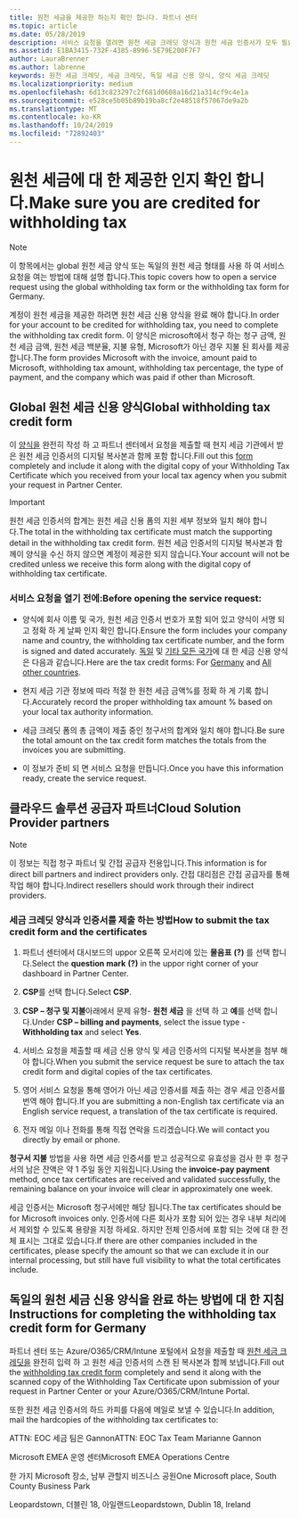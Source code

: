 ```yaml
---
title: 원천 세금을 제공한 하는지 확인 합니다. 파트너 센터
ms.topic: article
ms.date: 05/28/2019
description: 서비스 요청을 열려면 원천 세금 크레딧 양식과 원천 세금 인증서가 모두 필요 합니다.
ms.assetid: E1BA3415-732F-4385-8996-5E79E200F7F7
author: LauraBrenner
ms.author: labrenne
keywords: 원천 세금 크레딧, 세금 크레딧, 독일 세금 신용 양식, 양식 세금 크레딧
ms.localizationpriority: medium
ms.openlocfilehash: 6d13c823297c2f681d0608a16d21a314cf9c4e1a
ms.sourcegitcommit: e528ce5b05b89b19ba8cf2e48518f57067de9a2b
ms.translationtype: MT
ms.contentlocale: ko-KR
ms.lasthandoff: 10/24/2019
ms.locfileid: "72892403"
---
```

# <a name="make-sure-you-are-credited-for-withholding-tax"></a><span data-ttu-id="e2bc2-104">원천 세금에 대 한 제공한 인지 확인 합니다.</span><span class="sxs-lookup"><span data-stu-id="e2bc2-104">Make sure you are credited for withholding tax</span></span>

>[!Note]
><span data-ttu-id="e2bc2-105">이 항목에서는 global 원천 세금 양식 또는 독일의 원천 세금 형태를 사용 하 여 서비스 요청을 여는 방법에 대해 설명 합니다.</span><span class="sxs-lookup"><span data-stu-id="e2bc2-105">This topic covers how to open a service request using the global withholding tax form or the withholding tax form for Germany.</span></span>

<span data-ttu-id="e2bc2-106">계정이 원천 세금을 제공한 하려면 원천 세금 신용 양식을 완료 해야 합니다.</span><span class="sxs-lookup"><span data-stu-id="e2bc2-106">In order for your account to be credited for withholding tax, you need to complete the withholding tax credit form.</span></span> <span data-ttu-id="e2bc2-107">이 양식은 microsoft에서 청구 하는 청구 금액, 원천 세금 금액, 원천 세금 백분율, 지불 유형, Microsoft가 아닌 경우 지불 된 회사를 제공 합니다.</span><span class="sxs-lookup"><span data-stu-id="e2bc2-107">The form provides Microsoft with the invoice, amount paid to Microsoft, withholding tax amount, withholding tax percentage, the type of payment, and the company which was paid if other than Microsoft.</span></span>  

## <a name="global-withholding-tax-credit-form"></a><span data-ttu-id="e2bc2-108">Global 원천 세금 신용 양식</span><span class="sxs-lookup"><span data-stu-id="e2bc2-108">Global withholding tax credit form</span></span>

<span data-ttu-id="e2bc2-109">이 [양식을](https://query.prod.cms.rt.microsoft.com/cms/api/am/binary/RE30311) 완전히 작성 하 고 파트너 센터에서 요청을 제출할 때 현지 세금 기관에서 받은 원천 세금 인증서의 디지털 복사본과 함께 포함 합니다.</span><span class="sxs-lookup"><span data-stu-id="e2bc2-109">Fill out this [form](https://query.prod.cms.rt.microsoft.com/cms/api/am/binary/RE30311) completely and include it along with the digital copy of your Withholding Tax Certificate which you received from your local tax agency when you submit your request in Partner Center.</span></span>
>[!IMPORTANT]
><span data-ttu-id="e2bc2-110">원천 세금 인증서의 합계는 원천 세금 신용 폼의 지원 세부 정보와 일치 해야 합니다.</span><span class="sxs-lookup"><span data-stu-id="e2bc2-110">The total in the withholding tax certificate must match the supporting detail in the withholding tax credit form.</span></span> <span data-ttu-id="e2bc2-111">원천 세금 인증서의 디지털 복사본과 함께이 양식을 수신 하지 않으면 계정이 제공한 되지 않습니다.</span><span class="sxs-lookup"><span data-stu-id="e2bc2-111">Your account will not be credited unless we receive this form along with the digital copy of withholding tax certificate.</span></span>

### <a name="before-opening-the-service-request"></a><span data-ttu-id="e2bc2-112">서비스 요청을 열기 전에:</span><span class="sxs-lookup"><span data-stu-id="e2bc2-112">Before opening the service request:</span></span>

- <span data-ttu-id="e2bc2-113">양식에 회사 이름 및 국가, 원천 세금 인증서 번호가 포함 되어 있고 양식이 서명 되 고 정확 하 게 날짜 인지 확인 합니다.</span><span class="sxs-lookup"><span data-stu-id="e2bc2-113">Ensure the form includes your company name and country, the withholding tax certificate number, and the form is signed and dated accurately.</span></span> <span data-ttu-id="e2bc2-114">[독일](https://query.prod.cms.rt.microsoft.com/cms/api/am/binary/RE305Lo) 및 [기타 모든 국가](https://query.prod.cms.rt.microsoft.com/cms/api/am/binary/RE30311)에 대 한 세금 신용 양식은 다음과 같습니다.</span><span class="sxs-lookup"><span data-stu-id="e2bc2-114">Here are the tax credit forms: For [Germany](https://query.prod.cms.rt.microsoft.com/cms/api/am/binary/RE305Lo) and [All other countries](https://query.prod.cms.rt.microsoft.com/cms/api/am/binary/RE30311).</span></span>

- <span data-ttu-id="e2bc2-115">현지 세금 기관 정보에 따라 적절 한 원천 세금 금액%를 정확 하 게 기록 합니다.</span><span class="sxs-lookup"><span data-stu-id="e2bc2-115">Accurately record the proper withholding tax amount % based on your local tax authority information.</span></span>

- <span data-ttu-id="e2bc2-116">세금 크레딧 폼의 총 금액이 제출 중인 청구서의 합계와 일치 해야 합니다.</span><span class="sxs-lookup"><span data-stu-id="e2bc2-116">Be sure the total amount on the tax credit form matches the totals from the invoices you are submitting.</span></span> 

- <span data-ttu-id="e2bc2-117">이 정보가 준비 되 면 서비스 요청을 만듭니다.</span><span class="sxs-lookup"><span data-stu-id="e2bc2-117">Once you have this information ready, create the service request.</span></span>

## <a name="cloud-solution-provider-partners"></a><span data-ttu-id="e2bc2-118">클라우드 솔루션 공급자 파트너</span><span class="sxs-lookup"><span data-stu-id="e2bc2-118">Cloud Solution Provider partners</span></span>

>[!Note]
><span data-ttu-id="e2bc2-119">이 정보는 직접 청구 파트너 및 간접 공급자 전용입니다.</span><span class="sxs-lookup"><span data-stu-id="e2bc2-119">This information is for direct bill partners and indirect providers only.</span></span> <span data-ttu-id="e2bc2-120">간접 대리점은 간접 공급자를 통해 작업 해야 합니다.</span><span class="sxs-lookup"><span data-stu-id="e2bc2-120">Indirect resellers should work through their indirect providers.</span></span>

### <a name="how-to-submit-the-tax-credit-form-and-the-certificates"></a><span data-ttu-id="e2bc2-121">세금 크레딧 양식과 인증서를 제출 하는 방법</span><span class="sxs-lookup"><span data-stu-id="e2bc2-121">How to submit the tax credit form and the certificates</span></span>

1. <span data-ttu-id="e2bc2-122">파트너 센터에서 대시보드의 uppor 오른쪽 모서리에 있는 **물음표** **(?)** 를 선택 합니다.</span><span class="sxs-lookup"><span data-stu-id="e2bc2-122">Select the **question mark** **(?)** in the uppor right corner of your dashboard in Partner Center.</span></span>

2. <span data-ttu-id="e2bc2-123">**CSP**를 선택 합니다.</span><span class="sxs-lookup"><span data-stu-id="e2bc2-123">Select **CSP**.</span></span>

3. <span data-ttu-id="e2bc2-124">**CSP – 청구 및 지불**아래에서 문제 유형- **원천 세금** 을 선택 하 고 **예**를 선택 합니다.</span><span class="sxs-lookup"><span data-stu-id="e2bc2-124">Under **CSP – billing and payments**, select the issue type - **Withholding tax** and select **Yes**.</span></span> 

4. <span data-ttu-id="e2bc2-125">서비스 요청을 제출할 때 세금 신용 양식 및 세금 인증서의 디지털 복사본을 첨부 해야 합니다.</span><span class="sxs-lookup"><span data-stu-id="e2bc2-125">When you submit the service request be sure to attach the tax credit form and digital copies of the tax certificates.</span></span>

5. <span data-ttu-id="e2bc2-126">영어 서비스 요청을 통해 영어가 아닌 세금 인증서를 제출 하는 경우 세금 인증서를 번역 해야 합니다.</span><span class="sxs-lookup"><span data-stu-id="e2bc2-126">If you are submitting a non-English tax certificate via an English service request, a translation of the tax certificate is required.</span></span>

6. <span data-ttu-id="e2bc2-127">전자 메일 이나 전화를 통해 직접 연락을 드리겠습니다.</span><span class="sxs-lookup"><span data-stu-id="e2bc2-127">We will contact you directly by email or phone.</span></span>

<span data-ttu-id="e2bc2-128">**청구서 지불** 방법을 사용 하면 세금 인증서를 받고 성공적으로 유효성을 검사 한 후 청구서의 남은 잔액은 약 1 주일 동안 지워집니다.</span><span class="sxs-lookup"><span data-stu-id="e2bc2-128">Using the **invoice-pay payment** method, once tax certificates are received and validated successfully, the remaining balance on your invoice will clear in approximately one week.</span></span> 

<span data-ttu-id="e2bc2-129">세금 인증서는 Microsoft 청구서에만 해당 됩니다.</span><span class="sxs-lookup"><span data-stu-id="e2bc2-129">The tax certificates should be for Microsoft invoices only.</span></span> <span data-ttu-id="e2bc2-130">인증서에 다른 회사가 포함 되어 있는 경우 내부 처리에서 제외할 수 있도록 용량을 지정 하세요. 하지만 전체 인증서에 포함 되는 것에 대 한 전체 표시는 그대로 있습니다.</span><span class="sxs-lookup"><span data-stu-id="e2bc2-130">If there are other companies included in the certificates, please specify the amount so that we can exclude it in our internal processing, but still have full visibility to what the total certificates include.</span></span> 

## <a name="instructions-for-completing-the-withholding-tax-credit-form-for-germany"></a><span data-ttu-id="e2bc2-131">독일의 원천 세금 신용 양식을 완료 하는 방법에 대 한 지침</span><span class="sxs-lookup"><span data-stu-id="e2bc2-131">Instructions for completing the withholding tax credit form for Germany</span></span>

<span data-ttu-id="e2bc2-132">파트너 센터 또는 Azure/O365/CRM/Intune 포털에서 요청을 제출할 때 [원천 세금 크레딧을](https://query.prod.cms.rt.microsoft.com/cms/api/am/binary/RE305Lo) 완전히 입력 하 고 원천 세금 인증서의 스캔 된 복사본과 함께 보냅니다.</span><span class="sxs-lookup"><span data-stu-id="e2bc2-132">Fill out the [withholding tax credit form](https://query.prod.cms.rt.microsoft.com/cms/api/am/binary/RE305Lo) completely and send it along with the scanned copy of the Withholding Tax Certificate upon submission of your request in Partner Center or your Azure/O365/CRM/Intune Portal.</span></span> 

<span data-ttu-id="e2bc2-133">또한 원천 세금 인증서의 하드 카피를 다음에 메일로 보낼 수 있습니다.</span><span class="sxs-lookup"><span data-stu-id="e2bc2-133">In addition, mail the hardcopies of the withholding tax certificates to:</span></span>

<span data-ttu-id="e2bc2-134">ATTN: EOC 세금 팀은 Gannon</span><span class="sxs-lookup"><span data-stu-id="e2bc2-134">ATTN: EOC Tax Team Marianne Gannon</span></span>

<span data-ttu-id="e2bc2-135">Microsoft EMEA 운영 센터</span><span class="sxs-lookup"><span data-stu-id="e2bc2-135">Microsoft EMEA Operations Centre</span></span>

<span data-ttu-id="e2bc2-136">한 가지 Microsoft 장소, 남부 관할지 비즈니스 공원</span><span class="sxs-lookup"><span data-stu-id="e2bc2-136">One Microsoft place, South County Business Park</span></span>

<span data-ttu-id="e2bc2-137">Leopardstown, 더블린 18, 아일랜드</span><span class="sxs-lookup"><span data-stu-id="e2bc2-137">Leopardstown, Dublin 18, Ireland</span></span>
